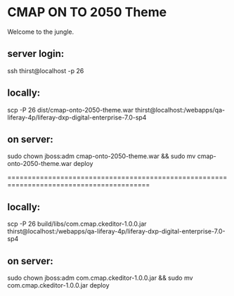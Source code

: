 # CMAP ON TO 2050 Theme

Welcome to the jungle.

server login:
-------------
ssh thirst@localhost -p 26


locally:
--------
scp -P 26 dist/cmap-onto-2050-theme.war thirst@localhost:/webapps/qa-liferay-4p/liferay-dxp-digital-enterprise-7.0-sp4

on server:
----------
sudo chown jboss:adm cmap-onto-2050-theme.war && sudo mv cmap-onto-2050-theme.war deploy

=========================================================================================

locally:
--------
scp -P 26 build/libs/com.cmap.ckeditor-1.0.0.jar thirst@localhost:/webapps/qa-liferay-4p/liferay-dxp-digital-enterprise-7.0-sp4

on server:
----------
sudo chown jboss:adm com.cmap.ckeditor-1.0.0.jar && sudo mv com.cmap.ckeditor-1.0.0.jar deploy
